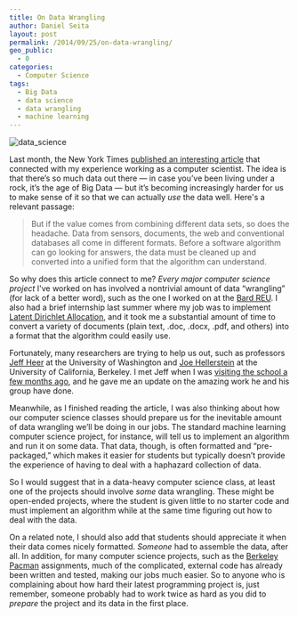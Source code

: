 ```yaml
---
title: On Data Wrangling
author: Daniel Seita
layout: post
permalink: /2014/09/25/on-data-wrangling/
geo_public:
  - 0
categories:
  - Computer Science
tags:
  - Big Data
  - data science
  - data wrangling
  - machine learning
---
```


<img src="{{site.url}}/assets/data_science.jpg" alt="data_science">

Last month, the New York Times [published an interesting article][2] that connected with my
experience working as a computer scientist. The idea is that there&#8217;s so much data out there
&#8212; in case you&#8217;ve been living under a rock, it&#8217;s the age of Big Data &#8212; but
it&#8217;s becoming increasingly harder for us to make sense of it so that we can actually *use* the
data well. Here's a relevant passage:

> But if the value comes from combining different data sets, so does the headache. Data from
> sensors, documents, the web and conventional databases all come in different formats. Before a
> software algorithm can go looking for answers, the data must be cleaned up and converted into a
> unified form that the algorithm can understand.

So why does this article connect to me? *Every major computer science project* I've worked on has
involved a nontrivial amount of data &#8220;wrangling&#8221; (for lack of a better word), such as
the one I worked on at the [Bard REU][3]. I also had a brief internship last summer where my job was
to implement [Latent Dirichlet Allocation][4], and it took me a substantial amount of time to
convert a variety of documents (plain text, .doc, .docx, .pdf, and others) into a format that the
algorithm could easily use.

Fortunately, many researchers are trying to help us out, such as professors [Jeff Heer][5] at the
University of Washington and [Joe Hellerstein][6] at the University of California, Berkeley. I met
Jeff when I was [visiting the school a few months ago][7], and he gave me an update on the amazing
work he and his group have done.

Meanwhile, as I finished reading the article, I was also thinking about how our computer science
classes should prepare us for the inevitable amount of data wrangling we&#8217;ll be doing in our
jobs. The standard machine learning computer science project, for instance, will tell us to
implement an algorithm and run it on some data. That data, though, is often formatted and
&#8220;pre-packaged,&#8221; which makes it easier for students but typically doesn&#8217;t provide
the experience of having to deal with a haphazard collection of data.

So I would suggest that in a data-heavy computer science class, at least one of the projects should
involve *some* data wrangling. These might be open-ended projects, where the student is given little
to no starter code and must implement an algorithm while at the same time figuring out how to deal
with the data.

On a related note, I should also add that students should appreciate it when their data comes nicely
formatted. *Someone* had to assemble the data, after all. In addition, for many computer science
projects, such as the [Berkeley Pacman][8] assignments, much of the complicated, external code has
already been written and tested, making our jobs much easier. So to anyone who is complaining about
how hard their latest programming project is, just remember, someone probably had to work twice as
hard as you did to *prepare* the project and its data in the first place.

 [1]: https://seitad.files.wordpress.com/2014/09/data_science.png
 [2]: http://www.nytimes.com/2014/08/18/technology/for-big-data-scientists-hurdle-to-insights-is-janitor-work.html
 [3]: http://seitad.wordpress.com/2012/07/27/wrapping-up-my-summer-research/
 [4]: http://machinelearning.wustl.edu/mlpapers/paper_files/BleiNJ03.pdf
 [5]: http://homes.cs.washington.edu/~jheer/
 [6]: http://db.cs.berkeley.edu/jmh/
 [7]: http://seitad.wordpress.com/2014/03/29/graduate-school-visit-4-the-university-of-washington/
 [8]: http://inst.eecs.berkeley.edu/~cs188/pacman/project_overview.html
